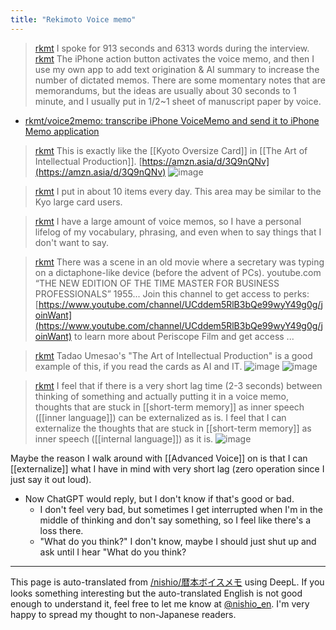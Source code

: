 ```yaml
---
title: "Rekimoto Voice memo"
---
```


> [rkmt](https://x.com/rkmt/status/1899734054007878104) I spoke for 913 seconds and 6313 words during the interview.
> [rkmt](https://x.com/rkmt/status/1900024669820116998) The iPhone action button activates the voice memo, and then I use my own app to add text origination & AI summary to increase the number of dictated memos. There are some momentary notes that are memorandums, but the ideas are usually about 30 seconds to 1 minute, and I usually put in 1/2~1 sheet of manuscript paper by voice.
- [rkmt/voice2memo: transcribe iPhone VoiceMemo and send it to iPhone Memo application](https://github.com/rkmt/voice2memo)
> [rkmt](https://x.com/rkmt/status/1900025698817105954) This is exactly like the [[Kyoto Oversize Card]] in [[The Art of Intellectual Production]]. [https://amzn.asia/d/3Q9nQNv](https://amzn.asia/d/3Q9nQNv)
>  ![image](https://gyazo.com/5db1542f4f77d6038c3678e197a7a882/thumb/1000)

> [rkmt](https://x.com/rkmt/status/1900027227355701370) I put in about 10 items every day. This area may be similar to the Kyo large card users.

> [rkmt](https://x.com/rkmt/status/1900028648507531620) I have a large amount of voice memos, so I have a personal lifelog of my vocabulary, phrasing, and even when to say things that I don't want to say.

> [rkmt](https://x.com/rkmt/status/1900047180871983597) There was a scene in an old movie where a secretary was typing on a dictaphone-like device (before the advent of PCs). youtube.com
>  “THE NEW EDITION OF THE TIME MASTER FOR BUSINESS PROFESSIONALS” 1955...
>  Join this channel to get access to perks:[https://www.youtube.com/channel/UCddem5RlB3bQe99wyY49g0g/joinWant](https://www.youtube.com/channel/UCddem5RlB3bQe99wyY49g0g/joinWant) to learn more about Periscope Film and get access ...

> [rkmt](https://x.com/rkmt/status/1900076488751538448) Tadao Umesao's "The Art of Intellectual Production" is a good example of this, if you read the cards as AI and IT.
>  ![image](https://pbs.twimg.com/media/Gl5tVvnaQAA8pVA?format=png&name=900x900#.png) ![image](https://pbs.twimg.com/media/Gl5tfUNaQAAi1UF?format=jpg&name=900x900#.png)

> [rkmt](https://x.com/rkmt/status/1901077826385965287) I feel that if there is a very short lag time (2-3 seconds) between thinking of something and actually putting it in a voice memo, thoughts that are stuck in [[short-term memory]] as inner speech ([[inner language]]) can be externalized as is. I feel that I can externalize the thoughts that are stuck in [[short-term memory]] as inner speech ([[internal language]]) as it is.
>  ![image](https://pbs.twimg.com/media/GmH8NNVbcAMJTuo?format=jpg&name=large#.png)

Maybe the reason I walk around with [[Advanced Voice]] on is that I can [[externalize]] what I have in mind with very short lag (zero operation since I just say it out loud).
- Now ChatGPT would reply, but I don't know if that's good or bad.
    - I don't feel very bad, but sometimes I get interrupted when I'm in the middle of thinking and don't say something, so I feel like there's a loss there.
    - "What do you think?" I don't know, maybe I should just shut up and ask until I hear "What do you think?

---
This page is auto-translated from [/nishio/暦本ボイスメモ](https://scrapbox.io/nishio/暦本ボイスメモ) using DeepL. If you looks something interesting but the auto-translated English is not good enough to understand it, feel free to let me know at [@nishio_en](https://twitter.com/nishio_en). I'm very happy to spread my thought to non-Japanese readers.
